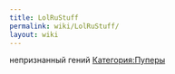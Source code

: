 ```yaml
---
title: LolRuStuff
permalink: wiki/LolRuStuff/
layout: wiki
---
```


непризнанный гений [Категория:Пуперы](Категория:Пуперы "wikilink")
